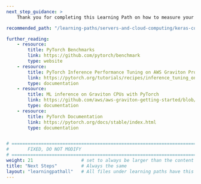 ```yaml
---
next_step_guidance: >
    Thank you for completing this Learning Path on how to measure your PyTorch inference performance on Arm based servers. You might be interested in learning how to use the Keras Core with TensorFlow, PyTorch, and JAX backends.

recommended_path: "/learning-paths/servers-and-cloud-computing/keras-core/"

further_reading:
    - resource:
        title: PyTorch Benchmarks
        link: https://github.com/pytorch/benchmark
        type: website
    - resource:
        title: PyTorch Inference Performance Tuning on AWS Graviton Processors
        link: https://pytorch.org/tutorials/recipes/inference_tuning_on_aws_graviton.html
        type: documentation
    - resource:
        title: ML inference on Graviton CPUs with PyTorch
        link: https://github.com/aws/aws-graviton-getting-started/blob/main/machinelearning/pytorch.md
        type: documentation
    - resource:
        title: PyTorch Documentation
        link: https://pytorch.org/docs/stable/index.html
        type: documentation


# ================================================================================
#       FIXED, DO NOT MODIFY
# ================================================================================
weight: 21                  # set to always be larger than the content in this path, and one more than 'review'
title: "Next Steps"         # Always the same
layout: "learningpathall"   # All files under learning paths have this same wrapper
---
```

